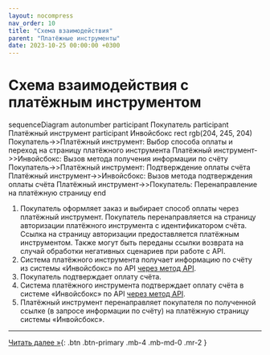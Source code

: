 ```yaml
---
layout: nocompress
nav_order: 10
title: "Схема взаимодействия"
parent: "Платёжные инструменты"
date: 2023-10-25 00:00:00 +0300
---
```


# Схема взаимодействия с платёжным инструментом

<div class="mermaid">
sequenceDiagram
    autonumber
    participant Покупатель
    participant Платёжный инструмент
    participant Инвойсбокс
    rect rgb(204, 245, 204)
      Покупатель->>Платёжный инструмент: Выбор способа оплаты и переход на страницу платёжного инструмента
      Платёжный инструмент->>Инвойсбокс: Вызов метода получения информации по счёту
      Покупатель->>Платёжный инструмент: Подтверждение оплаты счёта
      Платёжный инструмент->>Инвойсбокс: Вызов метода подтверждения оплаты счёта
      Платёжный инструмент->>Покупатель: Перенаправление на платёжную страницу
    end
</div>

1. Покупатель оформляет заказ и выбирает способ оплаты через платёжный инструмент. Покупатель перенаправляется на страницу авторизации платёжного инструмента с идентификатором счёта. Ссылка на страницу авторизации предоставляется платёжным инструментом. Также могут быть переданы ссылки возврата на случай обработки негативных сценариев при работе с API.
1. Система платёжного инструмента получает информацию по счёту из системы &laquo;Инвойсбокс&raquo; по API [через метод API](/docs/payment/get/).
1. Покупатель подтверждает оплату счёта.
1. Система платёжного инструмента подтверждает оплату счёта в системе &laquo;Инвойсбокс&raquo; по API [через метод API](/docs/payment/confirm_payment/).
1. Платёжный инструмент перенаправляет покупателя по полученной ссылке (в запросе информации по счёту) на платёжную страницу системы &laquo;Инвойсбокс&raquo;.

---

[Читать далее &raquo;](/docs/payment/get/){: .btn .btn-primary .mb-4 .mb-md-0 .mr-2 }

